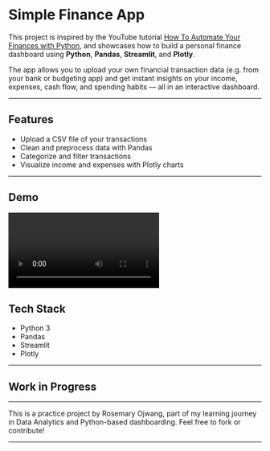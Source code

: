 # Simple Finance App
This project is inspired by the YouTube tutorial [How To Automate Your Finances with Python](https://youtu.be/wqBlmAWqa6A?si=o4ho_91djL6ZXHY0), and showcases how to build a personal finance dashboard using **Python**, **Pandas**, **Streamlit**, and **Plotly**.

The app allows you to upload your own financial transaction data (e.g. from your bank or budgeting app) and get instant insights on your income, expenses, cash flow, and spending habits — all in an interactive dashboard.

---
## Features

- Upload a CSV file of your transactions
- Clean and preprocess data with Pandas
- Categorize and filter transactions
- Visualize income and expenses with Plotly charts

---

## Demo
![Demo](demo.mp4)
## Tech Stack

- Python 3
- Pandas
- Streamlit
- Plotly

---
## Work in Progress

---
This is a practice project by Rosemary Ojwang, part of my learning journey in Data Analytics and Python-based dashboarding. Feel free to fork or contribute!

---